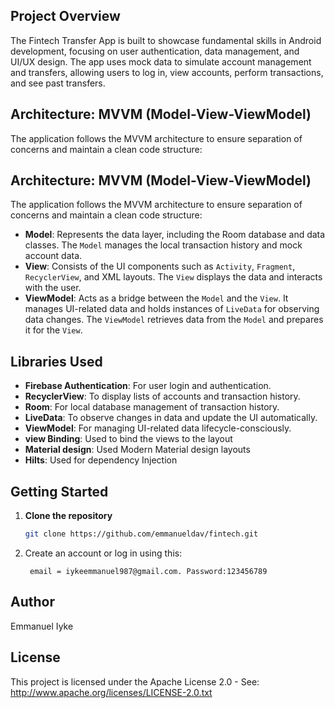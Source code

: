 ## Project Overview
The Fintech Transfer App is built to showcase fundamental skills in Android development, focusing on user authentication, data management, and UI/UX design. The app uses mock data to simulate account management and transfers, allowing users to log in, view accounts, perform transactions, and see past transfers.

## Architecture: MVVM (Model-View-ViewModel)
The application follows the MVVM architecture to ensure separation of concerns and maintain a clean code structure:

## Architecture: MVVM (Model-View-ViewModel)

The application follows the MVVM architecture to ensure separation of concerns and maintain a clean code structure:

- **Model**: Represents the data layer, including the Room database and data classes. The `Model` manages the local transaction history and mock account data.
- **View**: Consists of the UI components such as `Activity`, `Fragment`, `RecyclerView`, and XML layouts. The `View` displays the data and interacts with the user.
- **ViewModel**: Acts as a bridge between the `Model` and the `View`. It manages UI-related data and holds instances of `LiveData` for observing data changes. The `ViewModel` retrieves data from the `Model` and prepares it for the `View`.

## Libraries Used

- **Firebase Authentication**: For user login and authentication.
- **RecyclerView**: To display lists of accounts and transaction history.
- **Room**: For local database management of transaction history.
- **LiveData**: To observe changes in data and update the UI automatically.
- **ViewModel**: For managing UI-related data lifecycle-consciously.
- **view Binding**: Used to bind the views to the layout
- **Material design**: Used Modern Material design layouts
- **Hilts**: Used for dependency Injection

## Getting Started

1. **Clone the repository**  
   ```bash
   git clone https://github.com/emmanueldav/fintech.git
2. Create an account or log in using this:
   ```
    email = iykeemmanuel987@gmail.com. Password:123456789

## Author
Emmanuel Iyke

## License
This project is licensed under the Apache License 2.0 - See: http://www.apache.org/licenses/LICENSE-2.0.txt


